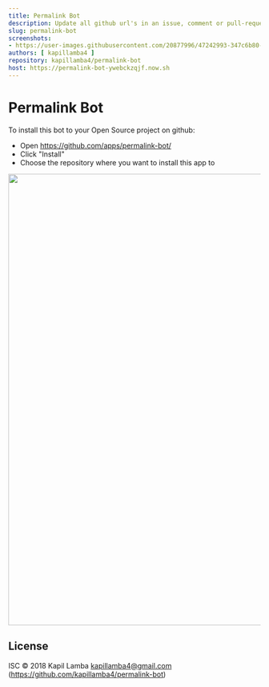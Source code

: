 ```yaml
---
title: Permalink Bot
description: Update all github url's in an issue, comment or pull-request description to a permanent link
slug: permalink-bot
screenshots:
- https://user-images.githubusercontent.com/20877996/47242993-347c6b80-d40e-11e8-89cb-58fca39e6bb6.png
authors: [ kapillamba4 ]
repository: kapillamba4/permalink-bot
host: https://permalink-bot-ywebckzqjf.now.sh
---
```


# Permalink Bot

To install this bot to your Open Source project on github:
* Open https://github.com/apps/permalink-bot/
* Click "Install"
* Choose the repository where you want to install this app to

<img width="900" src="https://user-images.githubusercontent.com/20877996/47242993-347c6b80-d40e-11e8-89cb-58fca39e6bb6.png">


## License
ISC © 2018 Kapil Lamba <kapillamba4@gmail.com> (https://github.com/kapillamba4/permalink-bot) 
